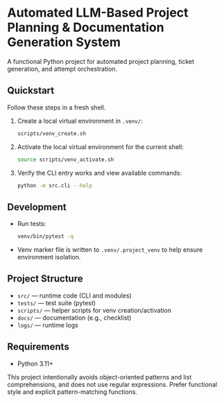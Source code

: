 # Automated LLM-Based Project Planning & Documentation Generation System

A functional Python project for automated project planning, ticket generation, and attempt orchestration.

## Quickstart

Follow these steps in a fresh shell.

1. Create a local virtual environment in `.venv/`:
   ```bash
   scripts/venv_create.sh
   ```
2. Activate the local virtual environment for the current shell:
   ```bash
   source scripts/venv_activate.sh
   ```
3. Verify the CLI entry works and view available commands:
   ```bash
   python -m src.cli --help
   ```

## Development

- Run tests:
  ```bash
  venv/bin/pytest -q
  ```

- Venv marker file is written to `.venv/.project_venv` to help ensure environment isolation.

## Project Structure

- `src/` — runtime code (CLI and modules)
- `tests/` — test suite (pytest)
- `scripts/` — helper scripts for venv creation/activation
- `docs/` — documentation (e.g., checklist)
- `logs/` — runtime logs

## Requirements

- Python 3.11+

This project intentionally avoids object-oriented patterns and list comprehensions, and does not use regular expressions. Prefer functional style and explicit pattern-matching functions.
